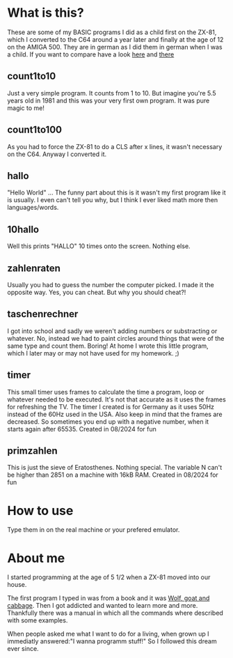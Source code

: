 # What is this?
These are some of my BASIC programs I did as a child first on the ZX-81, which I converted to the C64 around a year later and finally at the age of 12 on the AMIGA 500. They are in german as I did them in german when I was a child. If you want to compare have a look [here](https://github.com/SJakubinek/ZX-81-BASIC-Programs) and [there](https://github.com/SJakubinek/C64-BASIC-Programs)

## count1to10
Just a very simple program. It counts from 1 to 10. But imagine you're 5.5 years old in 1981 and this was your very first own program. It was pure magic to me!

## count1to100
As you had to force the ZX-81 to do a CLS after x lines, it wasn't necessary on the C64. Anyway I converted it.

## hallo
"Hello World" ... The funny part about this is it wasn't my first program like it is usually. I even can't tell you why, but I think I ever liked math more then languages/words.

## 10hallo
Well this prints "HALLO" 10 times onto the screen. Nothing else.

## zahlenraten
Usually you had to guess the number the computer picked. I made it the opposite way. Yes, you can cheat. But why you should cheat?!

## taschenrechner
I got into school and sadly we weren't adding numbers or substracting or whatever. No, instead we had to paint circles around things that were of the same type and count them. Boring! At home I wrote this little program, which I later may or may not have used for my homework. ;)

## timer
This small timer uses frames to calculate the time a program, loop or whatever needed to be executed. It's not that accurate as it uses the frames for refreshing the TV. The timer I created is for Germany as it uses 50Hz instead of the 60Hz used in the USA. Also keep in mind that the frames are decreased. So sometimes you end up with a negative number, when it starts again after 65535.
Created in 08/2024 for fun

## primzahlen
This is just the sieve of Eratosthenes. Nothing special. The variable N can't be higher than 2851 on a machine with 16kB RAM.
Created in 08/2024 for fun

# How to use
Type them in on the real machine or your prefered emulator.

# About me
I started programming at the age of 5 1/2 when a ZX-81 moved into our house.

The first program I typed in was from a book and it was [Wolf, goat and cabbage](https://en.wikipedia.org/wiki/Wolf,_goat_and_cabbage_problem). Then I got addicted and wanted to learn more and more. Thankfully there was a manual in which all the commands where described with some examples.

When people asked me what I want to do for a living, when grown up I immediatly answered:"I wanna programm stuff!" So I followed this dream ever since.
